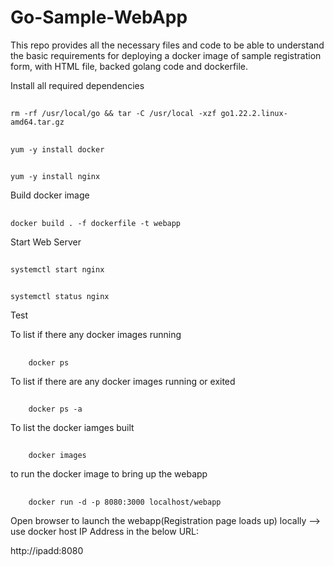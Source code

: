 # Go-Sample-WebApp


This repo provides all the necessary files and code to be able to understand the basic requirements for deploying a docker image of sample registration form, with HTML file, backed golang code and dockerfile.

Install all required dependencies

##
    rm -rf /usr/local/go && tar -C /usr/local -xzf go1.22.2.linux-amd64.tar.gz  
##
    yum -y install docker  
##
    yum -y install nginx  


Build docker image  

##
    docker build . -f dockerfile -t webapp  

Start Web Server  
##
    systemctl start nginx  
##
    systemctl status nginx  
Test  

To list if there any docker images running  
##
        docker ps 
To list if there are any docker images running or exited  
##
        docker ps -a 
To list the docker iamges built  
##
        docker images  
to run the docker image to bring up the webapp  
##
        docker run -d -p 8080:3000 localhost/webapp
Open browser to launch the webapp(Registration page loads up) locally --> use docker host IP Address in the below URL:  

http://ipadd:8080
